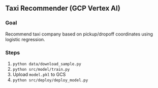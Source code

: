 ## Taxi Recommender (GCP Vertex AI)

### Goal
Recommend taxi company based on pickup/dropoff coordinates using logistic regression.

### Steps
1. `python data/download_sample.py`
2. `python src/model/train.py`
3. Upload `model.pkl` to GCS
4. `python src/deploy/deploy_model.py`